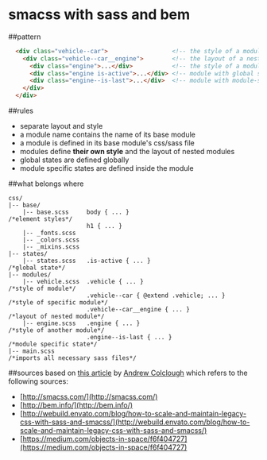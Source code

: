 smacss with sass and bem
=========

##pattern
```html
  <div class="vehicle--car">                  <!-- the style of a module -->
    <div class="vehicle--car__engine">        <!-- the layout of a nested module -->
      <div class="engine">...</div>           <!-- the style of a module -->
      <div class="engine is-active">...</div> <!-- module with global state -->
      <div class="engine--is-last">...</div>  <!-- module with module-specific state -->
    </div>
  </div>
```

##rules
* separate layout and style
* a module name contains the name of its base module
* a module is defined in its base module's css/sass file
* modules define **their own style** and the layout of nested modules
* global states are defined globally
* module specific states are defined inside the module

##what belongs where
```
css/
|-- base/
    |-- base.scss     body { ... }                              /*element styles*/
                      h1 { ... }
    |-- _fonts.scss
    |-- _colors.scss
    |-- _mixins.scss
|-- states/
    |-- states.scss   .is-active { ... }                        /*global state*/
|-- modules/
    |-- vehicle.scss  .vehicle { ... }                          /*style of module*/
                      .vehicle--car { @extend .vehicle; ... }   /*style of specific module*/
                      .vehicle--car__engine { ... }             /*layout of nested module*/
    |-- engine.scss   .engine { ... }                           /*style of another module*/
                      .engine--is-last { ... }                  /*module specific state*/
|-- main.scss                                                   /*imports all necessary sass files*/
```

##sources
based on [this article](https://medium.com/objects-in-space/f6f404727) by [Andrew Colclough](https://twitter.com/wtc) which refers to the following sources:
* [http://smacss.com/](http://smacss.com/)
* [http://bem.info/](http://bem.info/)
* [http://webuild.envato.com/blog/how-to-scale-and-maintain-legacy-css-with-sass-and-smacss/](http://webuild.envato.com/blog/how-to-scale-and-maintain-legacy-css-with-sass-and-smacss/)
* [https://medium.com/objects-in-space/f6f404727](https://medium.com/objects-in-space/f6f404727)
